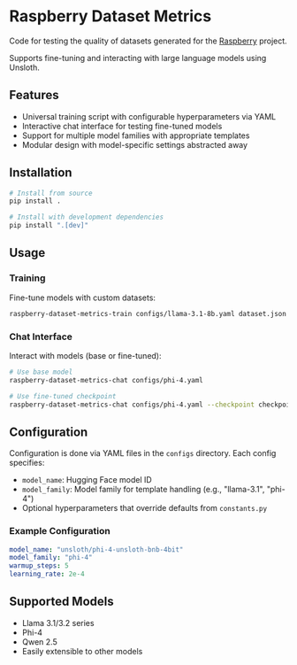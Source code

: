 # Raspberry Dataset Metrics

Code for testing the quality of datasets generated for the [Raspberry](https://github.com/daveshap/Raspberry) project.

Supports fine-tuning and interacting with large language models using Unsloth.

## Features

- Universal training script with configurable hyperparameters via YAML
- Interactive chat interface for testing fine-tuned models
- Support for multiple model families with appropriate templates
- Modular design with model-specific settings abstracted away

## Installation

```bash
# Install from source
pip install .

# Install with development dependencies
pip install ".[dev]"
```

## Usage

### Training

Fine-tune models with custom datasets:

```bash
raspberry-dataset-metrics-train configs/llama-3.1-8b.yaml dataset.json
```

### Chat Interface

Interact with models (base or fine-tuned):

```bash
# Use base model
raspberry-dataset-metrics-chat configs/phi-4.yaml

# Use fine-tuned checkpoint
raspberry-dataset-metrics-chat configs/phi-4.yaml --checkpoint checkpoint-60
```

## Configuration

Configuration is done via YAML files in the `configs` directory. Each config specifies:

- `model_name`: Hugging Face model ID
- `model_family`: Model family for template handling (e.g., "llama-3.1", "phi-4")
- Optional hyperparameters that override defaults from `constants.py`

### Example Configuration

```yaml
model_name: "unsloth/phi-4-unsloth-bnb-4bit"
model_family: "phi-4"
warmup_steps: 5
learning_rate: 2e-4
```

## Supported Models

- Llama 3.1/3.2 series
- Phi-4
- Qwen 2.5
- Easily extensible to other models
